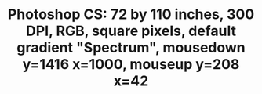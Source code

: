 ---
ee_id_thing: '222'
site: '1'
type: '2'
inv_num: 2009-004
url: 2009-004-photoshop-cs
title: 'Photoshop CS: 72 by 110 inches, 300 DPI, RGB, square pixels, default gradient
  "Spectrum", mousedown y=1416 x=1000, mouseup y=208 x=42'
year: '2009'
display_year: '2009'
medium: Chromogenic print
dims: 72 x 110 inches
pitch: ''
ps: ''
live_url: ''
related: ''
youtube: ''
related_code: ''
imgs: photoshop-cs-2009-004-full-database-sb.jpg
subheading: ''
download: ''
add_credit: ''
commission: ''
layout: things-i-made
---